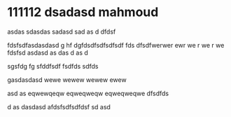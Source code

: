 # 111112 dsadasd mahmoud
asdas
sdasdas
sadasd
sad
as
d
dfdsf

fdsfsdfasdasdasd
g
hf
dgfdsdfsdfsdfsdf fds 
dfsdfwerwer
ewr
we
r
we
r
we
fdsfsd
asdasd
as
das
d
as
d

sgsfdg
fg
sfddfsdf
fsdfds
sdfds

gasdasdasd
wewe
wewew
wewew
ewew

asd
as
eqwewqeqw
eqweqweqw
eqweqweqwe
dfsdfds

d
as
dasdasd
afdsfsdfsdfdsf
sd
asd

